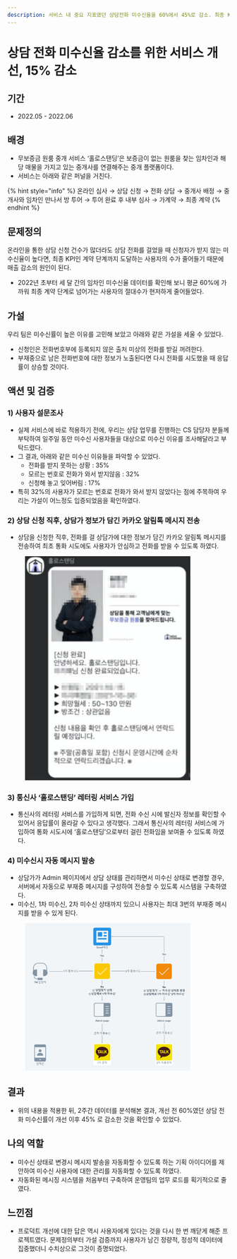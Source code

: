 ```yaml
---
description: 서비스 내 중요 지표였던 상담전화 미수신율을 60%에서 45%로 감소. 최종 KPI 인 계약률 향상에 기여
---
```


# 상담 전화 미수신율 감소를 위한 서비스 개선, 15% 감소

## 기간

* 2022.05 - 2022.06

## 배경

* 무보증금 원룸 중개 서비스 ‘홀로스탠딩’은 보증금이 없는 원룸을 찾는 임차인과 해당 매물을 가지고 있는 중개사를 연결해주는 중개 플랫폼이다.
* 서비스는 아래와 같은 퍼널을 거친다.

{% hint style="info" %}
온라인 심사 → 상담 신청 → 전화 상담 → 중개사 배정 → 중개사와 임차인 만나서 방 투어 → 투어 완료 후 내부 심사 → 가계약 → 최종 계약
{% endhint %}

## 문제정의

온라인을 통한 상담 신청 건수가 많더라도 상담 전화를 걸었을 때 신청자가 받지 않는 미수신율이 높다면, 최종 KPI인 계약 단계까지 도달하는 사용자의 수가 줄어들기 때문에 매출 감소의 원인이 된다.

* 2022년 초부터 세 달 간의 임차인 미수신율 데이터를 확인해 보니 평균 60%에 가까워 최종 계약 단계로 넘어가는 사용자의 절대수가 현저하게 줄어들었다.

## 가설

우리 팀은 미수신률이 높은 이유를 고민해 보았고 아래와 같은 가설을 세울 수 있었다.

* 신청인은 전화번호부에 등록되지 않은 출처 미상의 전화를 받길 꺼려한다.
* 부재중으로 남은 전화번호에 대한 정보가 노출된다면 다시 전화를 시도했을 때 응답률이 상승할 것이다.

## 액션 및 검증

### **1) 사용자 설문조사**

* 실제 서비스에 바로 적용하기 전에, 우리는 상담 업무를 진행하는 CS 담당자 분들께 부탁하여 일주일 동안 미수신 사용자들을 대상으로 미수신 이유를 조사해달라고 부탁드렸다.
* 그 결과, 아래와 같은 미수신 이유들을 파악할 수 있었다.
  * 전화를 받지 못하는 상황 : 35%
  * 모르는 번호로 전화가 와서 받지않음 : 32%
  * 신청해 놓고 잊어버림 : 17%
* 특히 32%의 사용자가 모르는 번호로 전화가 와서 받지 않았다는 점에 주목하여 우리는 가설이 어느정도 입증되었음을 확인하였다.

### **2) 상담 신청 직후, 상담가 정보가 담긴 카카오 알림톡 메시지 전송**

* 상담을 신청한 직후, 전화를 걸 상담가에 대한 정보가 담긴 카카오 알림톡 메시지를 전송하여 최초 통화 시도에도 사용자가 안심하고 전화를 받을 수 있도록 하였다.

<figure><img src="../../.gitbook/assets/image (135).png" alt="" width="375"><figcaption></figcaption></figure>

### **3) 통신사 ‘홀로스탠딩’ 레터링 서비스 가입**

* 통신사의 레터링 서비스를 가입하게 되면, 전화 수신 시에 발신자 정보를 확인할 수 있어서 응답률이 올라갈 수 있다고 생각했다. 그래서 통신사의 레터링 서비스에 가입하여 통화 시도시에 ‘홀로스탠딩’으로부터 걸린 전화임을 보여줄 수 있도록 하였다.

### 4) 미수신시 자동 메시지 발송

* 상담가가 Admin 페이지에서 상담 상태를 관리하면서 미수신 상태로 변경할 경우, 서버에서 자동으로 부재중 메시지를 구성하여 전송할 수 있도록 시스템을 구축하였다.
* 미수신, 1차 미수신, 2차 미수신 상태까지 있으니 사용자는 최대 3번의 부재중 메시지를 받을 수 있게 된다.

<figure><img src="../../.gitbook/assets/image (138).png" alt="" width="375"><figcaption></figcaption></figure>

## 결과

* 위의 내용을 적용한 뒤, 2주간 데이터를 분석해본 결과, 개선 전 60%였던 상담 전화 미수신률이 개선 이후 45% 로 감소한 것을 확인할 수 있었다.

## 나의 역할

* 미수신 상태로 변경시 메시지 발송을 자동화할 수 있도록 하는 기획 아이디어를 제안하여 미수신 사용자에 대한 관리를 자동화할 수 있도록 하였다.
* 자동화된 메시징 시스템을 처음부터 구축하여 운영팀의 업무 로드를 획기적으로 줄였다.

## 느낀점

* 프로덕트 개선에 대한 답은 역시 사용자에게 있다는 것을 다시 한 번 깨닫게 해준 프로젝트였다. 문제정의부터 가설 검증까지 사용자가 남긴 정량적, 정성적 데이터에 집중했더니 수치상으로 그것이 증명되었다.&#x20;

